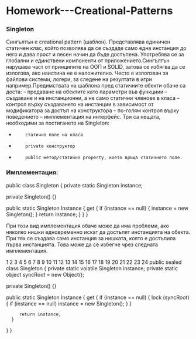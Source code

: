# Homework---Creational-Patterns

### Singleton

Сингълтън е creational pattern (шаблон). Представлява единичен статичен клас, който позволява да се създаде само една инстанция до него и дава прост и лесен начин да бъде достъпена. Употребява се за глобални и единствени компоненти от приложението.Сингълтън нарушава част от принципите на ООП и SOLID, затова се избягва да се използва, ако наистина не е наложително. Често е използван за файлови системи, логери, за следене на резултати в игри например.Предимствата на шаблона пред статичните обекти обаче са доста:
–         предаване на обектите като параметри във функциии
–         създаване и на инстанционни, а не само статични членове в класа
–         контрол върху създаването на инстанции в зависимост от модификатора за достъп на конструктора
–         по-голям контрол върху поведението
–         имплементация на интерфейс.
Три са нещата, необходими за постигането на Singleton:
-         статично поле на класа
-         private конструктор
-         public метод/статично property, коeто връща статичното поле.

### Имплементация:

public class Singleton
{
   private static Singleton instance;
 
   private Singleton() {}
 
   public static Singleton Instance
   {
      get
      {
         if (instance == null)
         {
            instance = new Singleton();
         }
         return instance;
      }
   }
}

При този вид имплементация обаче може да има проблеми, ако няколко нишки едновременно искат да достъпят инстанцията на обекта. При тях се създава само инстанция за нишката, която е достъпила първа инстанцията. Това може да се избегне чрез следната имплементация.

1
2
3
4
5
6
7
8
9
10
11
12
13
14
15
16
17
18
19
20
21
22
23
24
public sealed class Singleton
{
   private static volatile Singleton instance;
   private static object syncRoot = new Object();
 
   private Singleton() {}
 
   public static Singleton Instance
   {
      get
      {
         if (instance == null)
         {
            lock (syncRoot)
            {
               if (instance == null)
                  instance = new Singleton();
            }
         }
 
         return instance;
      }
   }
}
